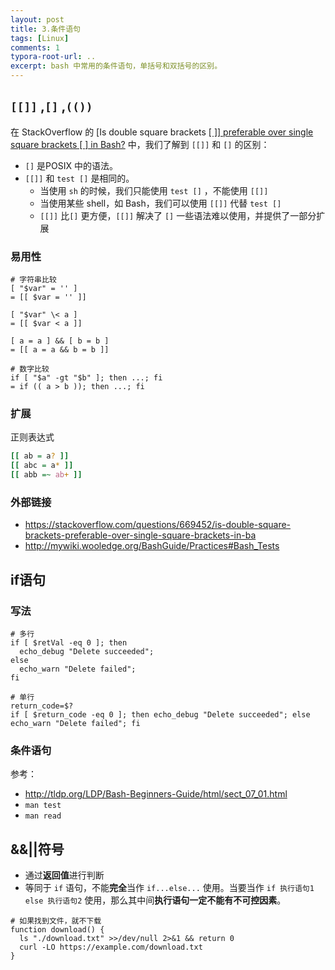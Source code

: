 ```yaml
---
layout: post
title: 3.条件语句
tags: [Linux]
comments: 1
typora-root-url: ..
excerpt: bash 中常用的条件语句，单括号和双括号的区别。
---
```


## `[[]]` ,`[]` ,`(())`

在 StackOverflow 的 [Is double square brackets [[ \]] preferable over single square brackets [ ] in Bash?](https://stackoverflow.com/questions/669452/is-double-square-brackets-preferable-over-single-square-brackets-in-ba) 中，我们了解到 `[[]]` 和 `[]` 的区别：

- `[]` 是POSIX 中的语法。
- `[[]]`  和 `test []` 是相同的。
  - 当使用 `sh` 的时候，我们只能使用 `test []` ，不能使用 `[[]]`  
  - 当使用某些 shell，如 Bash，我们可以使用 `[[]]`  代替 `test []` 
  - `[[]]` 比`[]` 更方便，`[[]]` 解决了 `[]` 一些语法难以使用，并提供了一部分扩展

### 易用性

```shell
# 字符串比较
[ "$var" = '' ] 
= [[ $var = '' ]]

[ "$var" \< a ]
= [[ $var < a ]]

[ a = a ] && [ b = b ]
= [[ a = a && b = b ]]

# 数字比较
if [ "$a" -gt "$b" ]; then ...; fi
= if (( a > b )); then ...; fi
```

### 扩展

正则表达式

```bash
[[ ab = a? ]]
[[ abc = a* ]]
[[ abb =~ ab+ ]]
```

### 外部链接

- https://stackoverflow.com/questions/669452/is-double-square-brackets-preferable-over-single-square-brackets-in-ba
- http://mywiki.wooledge.org/BashGuide/Practices#Bash_Tests

## if语句

### 写法

```shell
# 多行
if [ $retVal -eq 0 ]; then 
  echo_debug "Delete succeeded"; 
else 
  echo_warn "Delete failed"; 
fi

# 单行
return_code=$?
if [ $return_code -eq 0 ]; then echo_debug "Delete succeeded"; else echo_warn "Delete failed"; fi
```

### 条件语句

参考：

- http://tldp.org/LDP/Bash-Beginners-Guide/html/sect_07_01.html
- `man test` 
- `man read`

## &&||符号

- 通过**返回值**进行判断
- 等同于 `if` 语句，不能**完全**当作 `if...else...` 使用。当要当作  `if 执行语句1 else 执行语句2`  使用，那么其中间**执行语句一定不能有不可控因素**。

```shell
# 如果找到文件，就不下载
function download() {
  ls "./download.txt" >>/dev/null 2>&1 && return 0
  curl -LO https://example.com/download.txt
}
```